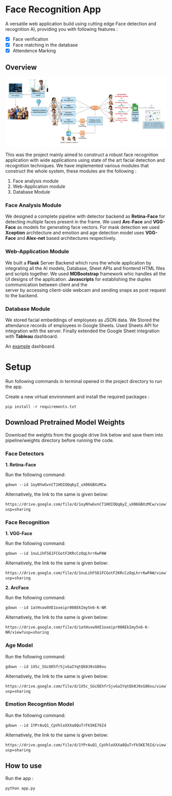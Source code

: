 


# Face Recognition App

A versatile web application build using cutting edge Face detection and recognition AI, providing you with following features :  

- [x] Face verification 
- [x] Face matching in the database
- [x] Attendence Marking 

## Overview

<img src = "https://github.com/kmitul/face_recognition_app/blob/main/Extras/pipeline.png">

This was the project mainly aimed to construct a robust face recognition application with wide applications using state of the art facial detection and recognition techniques. 
We have implemented various modules that construct the whole system, these modules are the following :

1. Face analysis module 
2. Web-Application module
3. Database Module  

### Face Analysis Module
We designed a complete pipeline with detector backend as **Retina-Face** for detecting multiple faces present in the frame. We used **Arc-Face** and **VGG-Face** as models for generating face vectors. For mask detection we used **Xception** architecture and emotion and age detection model uses **VGG-Face** and **Alex-net** based architectures respectively.  

### Web-Application Module

We built a **Flask** Server Backend which runs the whole application by    integrating all the AI models, Database, Sheet APIs and frontend HTML files and scripts together.​ We used **MDBootstrap** framework whic handles all the UI designs of the      application.​ 
**Javascripts** for establishing the duplex communication between client and the 	   	   	
server by accessing client-side webcam and sending snaps as post request to the backend.

### Database Module

We stored facial embeddings of employees as JSON data.​ We Stored the attendance records of employees in Google Sheets.​ Used Sheets API for integration with the server.​ Finally extended the Google Sheet integration with **Tableau** dashboard.

An [example](https://public.tableau.com/app/profile/awshesh/viz/Book1_16250642806280/Dashboard1) dashboard. 

# Setup 

Run following commands in terminal opened in the project directory to run the app.

Create a new virtual environment and install the required packages : 
```
pip install -r requirements.txt
```

## Download Pretrained Model Weights

Download the weights from the google drive link below and save them into pipeline/weights directory before running the code.

### Face Detectors 

**1. Retina-Face** 

Run the following command:
```
gdown --id 1oyNYwGvnCT1HOIOQq6yZ_uX06GBXzMCw
```
Alternatively, the link to the same is given below:
```
https://drive.google.com/file/d/1oyNYwGvnCT1HOIOQq6yZ_uX06GBXzMCw/view?usp=sharing
```

### Face Recognition

**1. VGG-Face** 

Run the following command:
```
gdown --id 1nuLihFS61FCGotF2KRcCzOqLhrr6wPAW
```
Alternatively, the link to the same is given below:
```
https://drive.google.com/file/d/1nuLihFS61FCGotF2KRcCzOqLhrr6wPAW/view?usp=sharing
```
**2. ArcFace** 

Run the following command:
```
gdown --id 1atHsxw9XE1oxeipr008EkImy5n6-K-NR
```
Alternatively, the link to the same is given below:
```
https://drive.google.com/file/d/1atHsxw9XE1oxeipr008EkImy5n6-K-NR/view?usp=sharing
```

### Age Model

Run the following command:
```
gdown --id 1X5c_SGcOEhfrSjvGaIYqtQk0J0sG80xu
```
Alternatively, the link to the same is given below:
```
https://drive.google.com/file/d/1X5c_SGcOEhfrSjvGaIYqtQk0J0sG80xu/view?usp=sharing
```

### Emotion Recogntion Model

Run the following command:
```
gdown --id 1YPrAuQ1_CpVhloXXXa8QuTrFk5KE76Id
```
Alternatively, the link to the same is given below:
```
https://drive.google.com/file/d/1YPrAuQ1_CpVhloXXXa8QuTrFk5KE76Id/view?usp=sharing
```

## How to use

Run the app : 
```
python app.py
```

